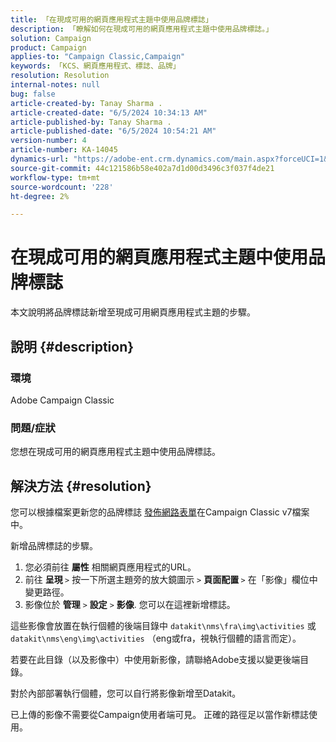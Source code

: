 ```yaml
---
title: 「在現成可用的網頁應用程式主題中使用品牌標誌」
description: 「瞭解如何在現成可用的網頁應用程式主題中使用品牌標誌。」
solution: Campaign
product: Campaign
applies-to: "Campaign Classic,Campaign"
keywords: 「KCS、網頁應用程式、標誌、品牌」
resolution: Resolution
internal-notes: null
bug: false
article-created-by: Tanay Sharma .
article-created-date: "6/5/2024 10:34:13 AM"
article-published-by: Tanay Sharma .
article-published-date: "6/5/2024 10:54:21 AM"
version-number: 4
article-number: KA-14045
dynamics-url: "https://adobe-ent.crm.dynamics.com/main.aspx?forceUCI=1&pagetype=entityrecord&etn=knowledgearticle&id=3c470526-2723-ef11-840b-6045bd0065b6"
source-git-commit: 44c121586b58e402a7d1d00d3496c3f037f4de21
workflow-type: tm+mt
source-wordcount: '228'
ht-degree: 2%

---
```


# 在現成可用的網頁應用程式主題中使用品牌標誌


本文說明將品牌標誌新增至現成可用網頁應用程式主題的步驟。

## 說明 {#description}


### 環境

Adobe Campaign Classic

### 問題/症狀

您想在現成可用的網頁應用程式主題中使用品牌標誌。


## 解決方法 {#resolution}


您可以根據檔案更新您的品牌標誌 [發佈網路表單](https://experienceleague.adobe.com/en/docs/campaign-classic/using/designing-content/web-forms/publishing-a-web-form)在Campaign Classic v7檔案中。

新增品牌標誌的步驟。

1. 您必須前往 <b>屬性</b> 相關網頁應用程式的URL。
2. 前往 <b>呈現 </b>`>`  按一下所選主題旁的放大鏡圖示 `>`  <b>頁面配置 </b>`>` 在「影像」欄位中變更路徑。
3. 影像位於 <b>管理</b> `>`  <b>設定</b> `>`  <b>影像</b>. 您可以在這裡新增標誌。


這些影像會放置在執行個體的後端目錄中 `datakit\nms\fra\img\activities` 或 `datakit\nms\eng\img\activities` （eng或fra，視執行個體的語言而定）。

若要在此目錄（以及影像中）中使用新影像，請聯絡Adobe支援以變更後端目錄。

對於內部部署執行個體，您可以自行將影像新增至Datakit。

已上傳的影像不需要從Campaign使用者端可見。 正確的路徑足以當作新標誌使用。
